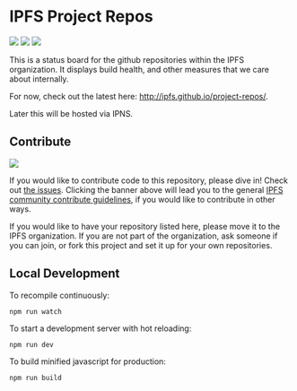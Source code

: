 # IPFS Project Repos

[![](https://img.shields.io/badge/made%20by-Protocol%20Labs-blue.svg?style=flat-square)](http://ipn.io)
[![](https://img.shields.io/badge/project-IPFS-blue.svg?style=flat-square)](http://ipfs.io/)
[![](https://img.shields.io/badge/freenode-%23ipfs-blue.svg?style=flat-square)](http://webchat.freenode.net/?channels=%23ipfs)

This is a status board for the github repositories within the IPFS organization.
It displays build health, and other measures that we care about internally.

For now, check out the latest here: <http://ipfs.github.io/project-repos/>.

Later this will be hosted via IPNS.

## Contribute

[![](https://cdn.rawgit.com/jbenet/contribute-ipfs-gif/master/img/contribute.gif)](https://github.com/ipfs/community/blob/master/contributing.md)

If you would like to contribute code to this repository, please dive in! Check out [the issues](//github.com/ipfs/project-repos/issues). Clicking the banner above will lead you to the general [IPFS community contribute guidelines](https://github.com/ipfs/community/blob/master/contributing.md), if you would like to contribute in other ways.

If you would like to have your repository listed here, please move it to the IPFS organization. If you are not part of the organization, ask someone if you can join, or fork this project and set it up for your own repositories.

## Local Development

To recompile continuously:

    npm run watch

To start a development server with hot reloading:

    npm run dev

To build minified javascript for production:

    npm run build
